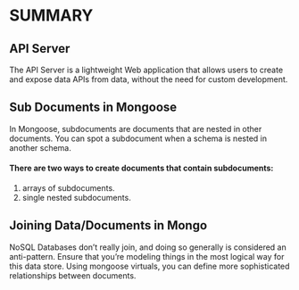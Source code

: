 # SUMMARY 

## API Server
The API Server is a lightweight Web application that allows users to create and expose data APIs from data, without the need for custom development.

## Sub Documents in Mongoose 
In Mongoose, subdocuments are documents that are nested in other documents. You can spot a subdocument when a schema is nested in another schema.

#### There are two ways to create documents that contain subdocuments:
1. arrays of subdocuments.
2. single nested subdocuments.

## Joining Data/Documents in Mongo
NoSQL Databases don’t really join, and doing so generally is considered an anti-pattern. Ensure that you’re modeling things in the most logical way for this data store.
Using mongoose virtuals, you can define more sophisticated relationships between documents.
